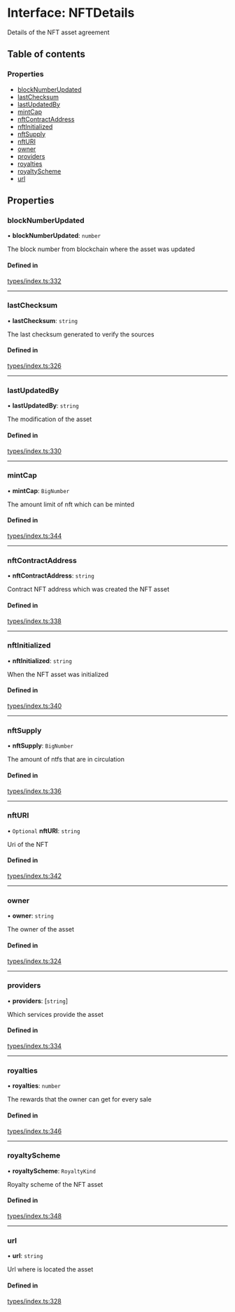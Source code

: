 # Interface: NFTDetails

Details of the NFT asset agreement

## Table of contents

### Properties

- [blockNumberUpdated](NFTDetails.md#blocknumberupdated)
- [lastChecksum](NFTDetails.md#lastchecksum)
- [lastUpdatedBy](NFTDetails.md#lastupdatedby)
- [mintCap](NFTDetails.md#mintcap)
- [nftContractAddress](NFTDetails.md#nftcontractaddress)
- [nftInitialized](NFTDetails.md#nftinitialized)
- [nftSupply](NFTDetails.md#nftsupply)
- [nftURI](NFTDetails.md#nfturi)
- [owner](NFTDetails.md#owner)
- [providers](NFTDetails.md#providers)
- [royalties](NFTDetails.md#royalties)
- [royaltyScheme](NFTDetails.md#royaltyscheme)
- [url](NFTDetails.md#url)

## Properties

### blockNumberUpdated

• **blockNumberUpdated**: `number`

The block number from blockchain where the asset was updated

#### Defined in

[types/index.ts:332](https://github.com/nevermined-io/react-components/blob/aeff03c/catalog/src/types/index.ts#L332)

___

### lastChecksum

• **lastChecksum**: `string`

The last checksum generated to verify the sources

#### Defined in

[types/index.ts:326](https://github.com/nevermined-io/react-components/blob/aeff03c/catalog/src/types/index.ts#L326)

___

### lastUpdatedBy

• **lastUpdatedBy**: `string`

The modification of the asset

#### Defined in

[types/index.ts:330](https://github.com/nevermined-io/react-components/blob/aeff03c/catalog/src/types/index.ts#L330)

___

### mintCap

• **mintCap**: `BigNumber`

The amount limit of nft which can be minted

#### Defined in

[types/index.ts:344](https://github.com/nevermined-io/react-components/blob/aeff03c/catalog/src/types/index.ts#L344)

___

### nftContractAddress

• **nftContractAddress**: `string`

Contract NFT address which was created the NFT asset

#### Defined in

[types/index.ts:338](https://github.com/nevermined-io/react-components/blob/aeff03c/catalog/src/types/index.ts#L338)

___

### nftInitialized

• **nftInitialized**: `string`

When the NFT asset was initialized

#### Defined in

[types/index.ts:340](https://github.com/nevermined-io/react-components/blob/aeff03c/catalog/src/types/index.ts#L340)

___

### nftSupply

• **nftSupply**: `BigNumber`

The amount of ntfs that are in circulation

#### Defined in

[types/index.ts:336](https://github.com/nevermined-io/react-components/blob/aeff03c/catalog/src/types/index.ts#L336)

___

### nftURI

• `Optional` **nftURI**: `string`

Uri of the NFT

#### Defined in

[types/index.ts:342](https://github.com/nevermined-io/react-components/blob/aeff03c/catalog/src/types/index.ts#L342)

___

### owner

• **owner**: `string`

The owner of the asset

#### Defined in

[types/index.ts:324](https://github.com/nevermined-io/react-components/blob/aeff03c/catalog/src/types/index.ts#L324)

___

### providers

• **providers**: [`string`]

Which services provide the asset

#### Defined in

[types/index.ts:334](https://github.com/nevermined-io/react-components/blob/aeff03c/catalog/src/types/index.ts#L334)

___

### royalties

• **royalties**: `number`

The rewards that the owner can get for every sale

#### Defined in

[types/index.ts:346](https://github.com/nevermined-io/react-components/blob/aeff03c/catalog/src/types/index.ts#L346)

___

### royaltyScheme

• **royaltyScheme**: `RoyaltyKind`

Royalty scheme of the NFT asset

#### Defined in

[types/index.ts:348](https://github.com/nevermined-io/react-components/blob/aeff03c/catalog/src/types/index.ts#L348)

___

### url

• **url**: `string`

Url where is located the asset

#### Defined in

[types/index.ts:328](https://github.com/nevermined-io/react-components/blob/aeff03c/catalog/src/types/index.ts#L328)
